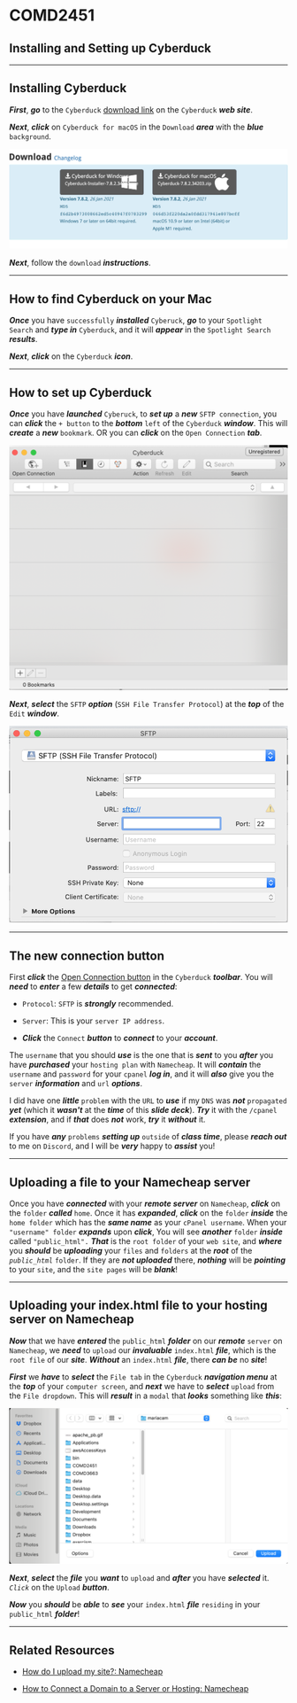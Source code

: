 <h1 class="capitalize">COMD2451</h1>
<h2 class="capitalize center">Installing and Setting up Cyberduck</h2>

---

<section class="section">
    <h2 class="sentence">Installing Cyberduck</h2>

***First***, ***go*** to the `Cyberduck` [download link](https://cyberduck.io/download/) on the `Cyberduck` ***web site***.

***Next***, ***click*** on `Cyberduck for macOS` in the `Download` ***area*** with the ***blue*** `background`.

<div>
    <img src="images/cyberduck_download.png">
</div>

***Next***, follow the `download` ***instructions***.

</section>

---

<section class="section">
    <h2 class="sentence">How to find Cyberduck on your Mac</h2>

***Once*** you have `successfully` ***installed*** `Cyberuck`, ***go*** to your `Spotlight Search` and ***type in*** `Cyberduck`, and it will ***appear*** in the `Spotlight Search` ***results***.

***Next***, ***click*** on the `Cyberduck` ***icon***.

</section>

---

<section class="section">
    <h2 class="sentence">How to set up Cyberduck</h2>

***Once*** you have ***launched*** `Cyberuck`, to ***set up*** a ***new*** `SFTP connection`, you can ***click*** the `+ button` to the ***bottom*** `left` of the `Cyberduck` ***window***. This will ***create*** a ***new*** `bookmark`. OR you can ***click*** on the `Open Connection` ***tab***.

<div>   
    <img src="images/bookmarks_tab.png" alt="Bookmarks tab">
</div>

***Next***, ***select*** the `SFTP` ***option*** (`SSH File Transfer Protocol`) at the ***top*** of the `Edit` ***window***.

<div>
    <img src="images/cyberduck_sftp_edit_window.png" alt="Cyberduck edit window">
</div>

</section>

---

<section class="section">
    <h2 class="sentence">The new connection button</h2>

First ***click*** the [Open Connection button](https://www.exavault.com/docs/ftp-clients/cyberduck/01-connecting) in the `Cyberduck` ***toolbar***. You will ***need*** to ***enter*** a few ***details*** to get ***connected***:

+ `Protocol`: `SFTP` is ***strongly*** recommended.

+ `Server`: This is your `server IP address`.

+ ***Click*** the `Connect` ***button*** to ***connect*** to your ***account***.

The `username` that you should ***use*** is the one that is ***sent*** to you ***after*** you have ***purchased*** your `hosting plan` with `Namecheap`. It will ***contain*** the `username` and `password` for your `cpanel` ***log in***, and it will ***also*** give you the `server` ***information*** and `url` ***options***. 

I did have one ***little*** `problem` with the `URL` to ***use*** if my `DNS` was ***not*** `propagated` ***yet*** (which it ***wasn't*** at the ***time*** of this ***slide deck***). ***Try*** it with the `/cpanel` ***extension***, and if ***that*** does ***not*** work, ***try*** it ***without*** it.

If you have ***any*** `problems` ***setting up*** `outside` of ***class time***, please ***reach out*** to me on `Discord`, and I will be ***very*** happy to ***assist*** you!

</section>

---

<section class="section">
    <h2 class="sentence">Uploading a file to your Namecheap server</h2>
    
Once you have ***connected*** with your ***remote server*** on `Namecheap`, ***click*** on the `folder` ***called*** `home`. Once it has ***expanded***, ***click*** on the `folder` ***inside*** the `home folder` which has the ***same name*** as your `cPanel username`. When your `"username" folder` ***expands*** upon ***click***, You will see ***another*** `folder` ***inside*** called `"public_html".` ***That*** is the `root folder` of your `web site`, and ***where*** you ***should*** be ***uploading*** your `files` and `folders` at the ***root*** of the *`public_html`* `folder`. If they are ***not uploaded*** there, ***nothing*** will be ***pointing*** to your `site`, and the `site pages` will be ***blank***!

</section>

---

<section class="section">
    <h2 class="sentence">Uploading your index.html file to your hosting server on Namecheap</h2>
    
***Now*** that we have ***entered*** the `public_html` ***folder*** on our ***remote*** `server` on `Namecheap`, we ***need*** to `upload` our ***invaluable*** `index.html` ***file***, which is the `root file` of our ***site***. ***Without*** an `index.html` ***file***, there ***can be*** no ***site***!

***First*** we ***have*** to ***select*** the `File tab` in the `Cyberduck` ***navigation menu*** at the ***top*** of your `computer screen`, and ***next*** we have to ***select*** `upload` from the `File dropdown`. This will ***result*** in a `modal` that ***looks*** something like ***this***:

<div>
    <img src="images/cyberduck_file_upload.png" alt="Uploading a file with Cyberduck">
</div>

***Next***, ***select*** the ***file*** you ***want*** to `upload` and ***after*** you have ***selected*** it. *`Click`* on the `Upload` ***button***.

***Now*** you ***should*** be ***able*** to ***see*** your `index.html` ***file*** `residing` in your `public_html` ***folder***!

</section>

---

<section class="section">
    <h2 class="sentence">Related Resources</h2>

+ [How do I upload my site?: Namecheap](https://www.namecheap.com/support/knowledgebase/article.aspx/181/27/how-do-i-upload-my-site/#2)

+ [How to Connect a Domain to a Server or Hosting: Namecheap](https://www.namecheap.com/support/knowledgebase/article.aspx/9837/46/how-to-connect-a-domain-to-a-server-or-hosting/#hostingwus)

</section>